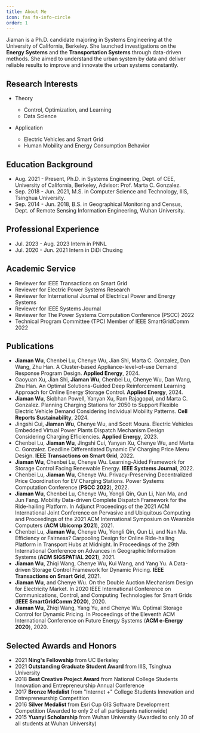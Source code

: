 ```yaml
---
title: About Me
icon: fas fa-info-circle
order: 1
---
```

Jiaman is a Ph.D. candidate majoring in Systems Engineering at the University of California, Berkeley. She launched investigations on the **Energy Systems** and the **Transportation Systems** through data-driven methods. She aimed to understand the urban system by data and deliver reliable results to improve and innovate the urban systems constantly. 

## Research Interests

* Theory
    - Control, Optimization, and Learning
    - Data Science
  
* Application
    - Electric Vehicles and Smart Grid
    - Human Mobility and Energy Consumption Behavior

## Education Background 

* Aug. 2021 - Present, Ph.D. in Systems Engineering, Dept. of CEE, University of California, Berkeley, Advisor: Prof. Marta C. Gonzalez.
* Sep. 2018 - Jun. 2021, M.S. in Computer Science and Technology, IIIS, Tsinghua University.
* Sep. 2014 - Jun. 2018, B.S. in Geographical Monitoring and Census, Dept. of Remote Sensing Information Engineering, Wuhan University.

## Professional Experience 

* Jul. 2023 - Aug. 2023 Intern in PNNL
* Jul. 2020 - Jun. 2021 Intern in DiDi Chuxing

## Academic Service

* Reviewer for IEEE Transactions on Smart Grid
* Reviewer for Electric Power Systems Research
* Reviewer for International Journal of Electrical Power and Energy Systems
* Reviewer for IEEE Systems Journal
* Reviewer for The Power Systems Computation Conference (PSCC) 2022
* Technical Program Committee (TPC) Member of IEEE SmartGridComm 2022

## Publications

* **Jiaman Wu**, Chenbei Lu, Chenye Wu, Jian Shi, Marta C. Gonzalez, Dan Wang, Zhu Han. A Cluster-based Appliance-level-of-use Demand Response Program Design. **Applied Energy**, 2024.
* Gaoyuan Xu, Jian Shi, **Jiaman Wu**, Chenbei Lu, Chenye Wu, Dan Wang, Zhu Han. An Optimal Solutions-Guided Deep Reinforcement Learning Approach for Online Energy Storage Control. **Applied Energy**, 2024.
* **Jiaman Wu**, Siobhan Powell, Yanyan Xu, Ram Rajagopal, and Marta C. Gonzalez. Planning Charging Stations for 2050 to Support Flexible Electric Vehicle Demand Considering Individual Mobility Patterns. **Cell Reports Sustainability**, 2024.
* Jingshi Cui, **Jiaman Wu**, Chenye Wu, and Scott Moura. Electric Vehicles Embedded Virtual Power Plants Dispatch Mechanism Design Considering Charging Efficiencies. **Applied Energy**, 2023.
* Chenbei Lu, **Jiaman Wu**, Jingshi Cui, Yanyan Xu, Chenye Wu, and Marta C. Gonzalez. Deadline Differentiated Dynamic EV Charging Price Menu Design. **IEEE Transactions on Smart Grid**, 2022.
* **Jiaman Wu**, Chenbei Lu, Chenye Wu. Learning-Aided Framework for Storage Control Facing Renewable Energy. **IEEE Systems Journal**, 2022.
* Chenbei Lu, **Jiaman Wu**, Chenye Wu. Privacy-Preserving Decentralized Price Coordination for EV Charging Stations. Power Systems Computation Conference (**PSCC 2022**), 2022.
* **Jiaman Wu**, Chenbei Lu, Chenye Wu, Yongli Qin, Qun Li, Nan Ma, and Jun Fang. Mobility Data-driven Complete Dispatch Framework for the Ride-hailing Platform. In Adjunct Proceedings of the 2021 ACM International Joint Conference on Pervasive and Ubiquitous Computing and Proceedings of the 2021 ACM International Symposium on Wearable Computers (**ACM Ubicomp 2021**), 2021.
* Chenbei Lu, **Jiaman Wu**, Chenye Wu, Yongli Qin, Qun Li, and Nan Ma. Efficiency or Fairness? Carpooling Design for Online Ride-hailing Platform in Transport Hubs at Midnight. In Proceedings of the 29th International Conference on Advances in Geographic Information Systems (**ACM SIGSPATIAL 2021**), 2021.
* **Jiaman Wu**, Zhiqi Wang, Chenye Wu, Kui Wang, and Yang Yu. A Data-driven Storage Control Framework for Dynamic Pricing. **IEEE Transactions on Smart Grid**, 2021.
* **Jiaman Wu**, and Chenye Wu. On the Double Auction Mechanism Design for Electricity Market. In 2020 IEEE International Conference on Communications, Control, and Computing Technologies for Smart Grids (**IEEE SmartGridComm 2020**), 2020.
* **Jiaman Wu**, Zhiqi Wang, Yang Yu, and Chenye Wu. Optimal Storage Control for Dynamic Pricing. In Proceedings of the Eleventh ACM International Conference on Future Energy Systems (**ACM e-Energy 2020**), 2020.


## Selected Awards and Honors

* 2021 **Ning's Fellowship** from UC Berkeley
* 2021 **Outstanding Graduate Student Award** from IIIS, Tsinghua University
* 2018 **Best Creative Project Award** from National College Students Innovation and Entrepreneurship Annual Conference
* 2017 **Bronze Medalist** from "Internet +" College Students Innovation and Entrepreneurship Competition
* 2016 **Silver Medalist** from Esri Cup GIS Software Development Competition (Awarded to only 2 of all participants nationwide)
* 2015 **Yuanyi Scholarship** from Wuhan University (Awarded to only 30 of all students at Wuhan University)
